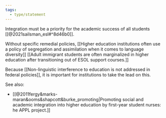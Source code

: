 ```yaml
---
tags:
  - type/statement
---
```

Integration must be a priority for the academic success of all students [[@2021sailsman_esl#^8d46b0]].

Without specific remedial policies, [[Higher education institutions often use a policy of segregation and assimilation when it comes to language diversity]] [[Adult immigrant students are often marginalized in higher education after transitioning out of ESOL support courses.]]

Because [[Non-linguistic interference to education is not addressed in federal policies]], it is important for institutions to take the lead on this.

See also:
- [[@2011fergy&marks-maran&ooms&shapcott&burke_promoting|Promoting social and academic integration into higher education by first-year student nurses: he APPL project.]]
